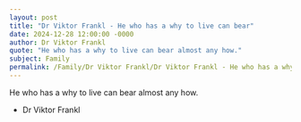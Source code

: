 ```yaml
---
layout: post
title: "Dr Viktor Frankl - He who has a why to live can bear"
date: 2024-12-28 12:00:00 -0000
author: Dr Viktor Frankl
quote: "He who has a why to live can bear almost any how."
subject: Family
permalink: /Family/Dr Viktor Frankl/Dr Viktor Frankl - He who has a why to live can bear
---
```


He who has a why to live can bear almost any how.

- Dr Viktor Frankl
